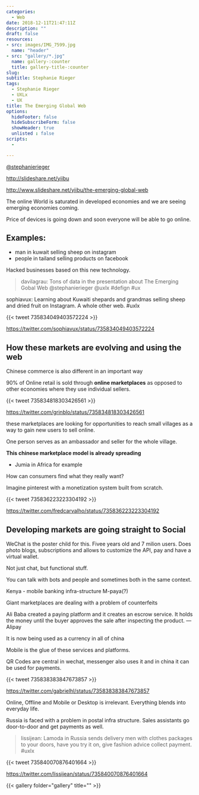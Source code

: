 ```yaml
---
categories: 
  - Web
date: 2018-12-11T21:47:11Z
description: ""
draft: false
resources: 
- src: images/IMG_7599.jpg
  name: "header"
- src: "gallery/*.jpg"
  name: gallery-:counter
  title: gallery-title-:counter
slug:
subtitle: Stephanie Rieger
tags: 
  - Stephanie Rieger
  - UXLx 
  - UX
title: The Emerging Global Web
options:
  hideFooter: false
  hideSubscribeForm: false
  showHeader: true
  unlisted : false
scripts:
  - 

---
```


<a href="https://twitter.com/stephanierieger">@stephanierieger</a>

<http://slideshare.net/yiibu>

<http://www.slideshare.net/yiibu/the-emerging-global-web>


The online World is saturated in developed economies and we are seeing emerging economies coming.

Price of devices is going down and soon everyone will be able to go online.

<h2 class="title">Examples:</h2>

- man in kuwait selling sheep on instagram
- people in tailand selling products on facebook

Hacked businesses based on this new technology.

<blockquote class="blockquote">
  <p class="mb-0">davilagrau: Tons of data in the presentation about The Emerging Gobal Web @stephanierieger @uxlx #defign #ux</p>
</blockquote>

sophiavux: Learning about Kuwaiti shepards and grandmas selling sheep and dried fruit on Instagram. A whole other web. #uxlx

{{< tweet 735834049403572224 >}}

<https://twitter.com/sophiavux/status/735834049403572224>

<h2 class="title">How these markets are evolving and using the web</h2>

Chinese commerce is also different in an important way

90% of Online retail is sold through **online marketplaces** as opposed to other economies where they use individual sellers.

{{< tweet 735834818303426561 >}}

<https://twitter.com/grinblo/status/735834818303426561>

these marketplaces are looking for opportunities to reach small villages as a way to gain new users to sell online.

One person serves as an ambassador and seller for the whole village.

**This chinese marketplace model is already spreading**

- Jumia in Africa for example

How can consumers find what they really want?

Imagine pinterest with a monetization system built from scratch.

{{< tweet 735836223223304192 >}}

<https://twitter.com/fredcarvalho/status/735836223223304192>

<h2 class="title">Developing markets are going straight to Social</h2>

WeChat is the poster child for this. Fivee years old and 7 milion users. Does photo blogs, subscriptions and allows to customize the API, pay and have a virtual wallet.

Not just chat, but functional stuff.

You can talk with bots and people and sometimes both in the same context.

Kenya - mobile banking infra-structure M-paya(?)

Giant marketplaces are dealing with a problem of counterfeits

Ali Baba created a paying platform and it creates an escrow service. It holds the money until the buyer approves the sale after inspecting the product. — Alipay

It is now being used as a currency in all of china

Mobile is the glue of these services and platforms.

QR Codes are central in wechat, messenger also uses it and in china it can be used for payments.

{{< tweet 735838383847673857 >}}

<https://twitter.com/gabrielhl/status/735838383847673857>

Online, Offline and Mobile or Desktop is irrelevant. Everything blends into everyday life.

Russia is faced with a problem in postal infra structure. Sales assistants go door-to-door and get payments as well.

<blockquote class="blockquote">
  <p class="mb-0">lissijean: Lamoda in Russia sends delivery men with clothes packages to your doors, have you try it on, give fashion advice collect payment. #uxlx</p>
</blockquote>

{{< tweet 735840070876401664 >}}

<https://twitter.com/lissijean/status/735840070876401664>

{{< gallery folder="gallery" title="" >}}